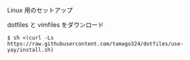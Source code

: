 Linux 用のセットアップ

dotfiles と vimfiles をダウンロード
```
$ sh <(curl -Ls https://raw.githubusercontent.com/tamago324/dotfiles/use-yay/install.sh)
```

